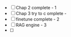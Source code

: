 - [ ] Chap 2 complete - 1
- [ ] Chap 3 try to c omplete - 
- [ ] finetune complete - 2
- [ ] RAG engine - 3
- [ ] 

